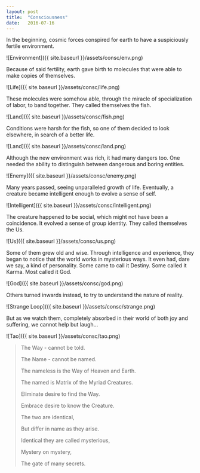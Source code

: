 ```yaml
---
layout: post
title:  "Consciousness"
date:   2016-07-16
---
```


In the beginning, cosmic forces conspired for earth to have a suspiciously fertile environment.

![Environment]({{ site.baseurl }}/assets/consc/env.png)

Because of said fertility, earth gave birth to molecules that were able to make
copies of themselves.

![Life]({{ site.baseurl }}/assets/consc/life.png)

These molecules were somehow able, through the miracle of
specialization of labor, to band together. They called themselves the fish.

![Land]({{ site.baseurl }}/assets/consc/fish.png)

Conditions were harsh for the fish, so one of them decided to look elsewhere,
in search of a better life.

![Land]({{ site.baseurl }}/assets/consc/land.png)

Although the new environment was rich, it had many dangers too. One needed
the ability to distinguish between dangerous and boring entities.

![Enemy]({{ site.baseurl }}/assets/consc/enemy.png)

Many years passed, seeing unparalleled growth of life. Eventually, a creature became
intelligent enough to evolve a sense of self.

![Intelligent]({{ site.baseurl }}/assets/consc/intelligent.png)

The creature happened to be social, which might not have been a coincidence. It
evolved a sense of group identity. They called themselves the Us.

![Us]({{ site.baseurl }}/assets/consc/us.png)

Some of them grew old and wise. Through intelligence and experience, they began
to notice that the world works in mysterious ways. It even had, dare we say, a kind of
personality. Some came to call it Destiny. Some called it Karma. Most called it God.

![God]({{ site.baseurl }}/assets/consc/god.png)

Others turned inwards instead, to try to understand the nature of reality.

![Strange Loop]({{ site.baseurl }}/assets/consc/strange.png)

But as we watch them, completely absorbed in their world of both joy and suffering,
we cannot help but laugh...

![Tao]({{ site.baseurl }}/assets/consc/tao.png)

> The Way - cannot be told.
> 
> The Name - cannot be named.
> 
> The nameless is the Way of Heaven and Earth.
> 
> The named is Matrix of the Myriad Creatures.
> 
> Eliminate desire to find the Way.
> 
> Embrace desire to know the Creature.
> 
> The two are identical,
> 
> But differ in name as they arise.
> 
> Identical they are called mysterious,
> 
> Mystery on mystery,
> 
> The gate of many secrets.

[flac]: http://www.cs.cmu.edu/~flac/
[diag]: https://en.wikipedia.org/wiki/Diagonal_lemma
[rice]: https://en.wikipedia.org/wiki/Rice%27s_theorem
[turing_free_will]: http://arxiv.org/abs/1310.3225
[blum]: https://www.cs.cmu.edu/~mblum/research/pdf/cons.html
[conscs]: https://www.cs.cmu.edu/~mblum/search/consc_d.pdf
[chaitin]: https://en.wikipedia.org/wiki/Algorithmic_information_theory

